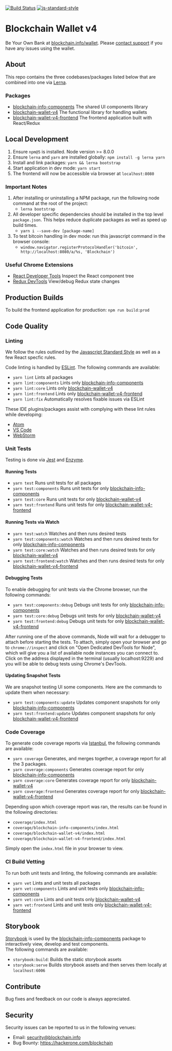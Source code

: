 [![Build Status](https://travis-ci.org/blockchain/blockchain-wallet-v4-frontend.svg?branch=master)](https://travis-ci.org/blockchain/blockchain-wallet-v4-frontend) 
[![js-standard-style](https://img.shields.io/badge/code%20style-standard-brightgreen.svg)](http://standardjs.com)

# Blockchain Wallet v4
Be Your Own Bank at [blockchain.info/wallet](https://blockchain.info/wallet). 
Please [contact support](https://support.blockchain.com) if you have any issues using the wallet.

## About
This repo contains the three codebases/packages listed below that are combined into one via [Lerna](https://github.com/lerna/lerna).

### Packages
 * [blockchain-info-components](./packages/blockchain-info-components) The shared UI components library
 * [blockchain-wallet-v4](./packages/blockchain-wallet-v4) The functional library for handling wallets
 * [blockchain-wallet-v4-frontend](./packages/blockchain-wallet-v4-frontend) The frontend application built with React/Redux


## Local Development
1. Ensure `npm@5` is installed. Node version >= 8.0.0
2. Ensure `lerna` and `yarn` are installed globally: `npm install -g lerna yarn`
3. Install and link packages: `yarn && lerna bootstrap`
4. Start application in dev mode: `yarn start`
5. The frontend will now be accessible via browser at `localhost:8080`

### Important Notes
1. After installing or uninstalling a NPM package, run the following node command at the root of the project:
   * `lerna bootstrap`
2. All developer specific dependencies should be installed in the top level `package.json`. This helps reduce duplicate 
    packages as well as speed up build times.
   * `yarn i --save-dev [package-name]`
3. To test bitcoin handling in dev mode: run this javascript command in the browser console:
   * `window.navigator.registerProtocolHandler('bitcoin', http://localhost:8080/a/%s, 'Blockchain')`

### Useful Chrome Extensions
 * [React Developer Tools](https://chrome.google.com/webstore/detail/redux-devtools/lmhkpmbekcpmknklioeibfkpmmfibljd?hl=en) Inspect the React component tree
 * [Redux DevTools](https://chrome.google.com/webstore/detail/redux-devtools/lmhkpmbekcpmknklioeibfkpmmfibljd?hl=en) View/debug Redux state changes


## Production Builds
To build the frontend application for production: `npm run build:prod`


## Code Quality
### Linting
We follow the rules outlined by the [Javascript Standard Style](https://standardjs.com/rules.html) as well as a few React specfic rules.
 
Code linting is handled by [ESLint](https://eslint.org/). The following commands are available:
 * `yarn lint` Lints all packages
 * `yarn lint:components` Lints only [blockchain-info-components](./packages/blockchain-info-components)
 * `yarn lint:core` Lints only [blockchain-wallet-v4](./packages/blockchain-wallet-v4)
 * `yarn lint:frontend` Lints only [blockchain-wallet-v4-frontend](./packages/blockchain-wallet-v4-frontend)
 * `yarn lint:fix` Automatically resolves fixable issues via ESLint

These IDE plugins/packages assist with complying with these lint rules while developing:
 * [Atom](https://atom.io/packages/linter-js-standard)
 * [VS Code](https://marketplace.visualstudio.com/items?itemName=chenxsan.vscode-standardjs)
 * [WebStorm](https://blog.jetbrains.com/webstorm/2017/04/using-javascript-standard-style/)

### Unit Tests
Testing is done via [Jest](https://facebook.github.io/jest/) and [Enzyme](http://airbnb.io/enzyme/).

#### Running Tests
 * `yarn test` Runs unit tests for all packages
 * `yarn test:components` Runs unit tests for only [blockchain-info-components](./packages/blockchain-info-components)
 * `yarn test:core` Runs unit tests for only [blockchain-wallet-v4](./packages/blockchain-wallet-v4)
 * `yarn test:frontend` Runs unit tests for only [blockchain-wallet-v4-frontend](./packages/blockchain-wallet-v4-frontend)
 
#### Running Tests via Watch
 * `yarn test:watch` Watches and then runs desired tests
 * `yarn test:components:watch` Watches and then runs desired tests for only [blockchain-info-components](./packages/blockchain-info-components)
 * `yarn test:core:watch` Watches and then runs desired tests for only [blockchain-wallet-v4](./packages/blockchain-wallet-v4)
 * `yarn test:frontend:watch` Watches and then runs desired tests for only [blockchain-wallet-v4-frontend](./packages/blockchain-wallet-v4-frontend)

#### Debugging Tests
To enable debugging for unit tests via the Chrome browser, run the following commands:
 * `yarn test:components:debug` Debugs unit tests for only [blockchain-info-components](./packages/blockchain-info-components)
 * `yarn test:core:debug` Debugs unit tests for only [blockchain-wallet-v4](./packages/blockchain-wallet-v4)
 * `yarn test:frontend:debug` Debugs unit tests for only [blockchain-wallet-v4-frontend](./packages/blockchain-wallet-v4-frontend)

After running one of the above commands, Node will wait for a debugger to attach before starting the tests.
To attach, simply open your browser and go to `chrome://inspect` and click on "Open Dedicated DevTools for Node", 
which will give you a list of available node instances you can connect to. Click on the address displayed in the terminal 
(usually localhost:9229) and you will be able to debug tests using Chrome's DevTools.

#### Updating Snapshot Tests
We are snapshot testing UI some components. Here are the commands to update them when necessary:
 * `yarn test:components:update` Updates component snapshots for only [blockchain-info-components](./packages/blockchain-info-components)
 * `yarn test:frontend:update` Updates component snapshots for only [blockchain-wallet-v4-frontend](./packages/blockchain-wallet-v4-frontend)


### Code Coverage
To generate code coverage reports via [Istanbul](https://istanbul.js.org/), the following commands are available:
 * `yarn coverage` Generates, and merges together, a coverage report for all the 3 packages.
 * `yarn coverage:components` Generates coverage report for only [blockchain-info-components](./packages/blockchain-info-components)
 * `yarn coverage:core` Generates coverage report for only [blockchain-wallet-v4](./packages/blockchain-wallet-v4)
 * `yarn coverage:frontend` Generates coverage report for only [blockchain-wallet-v4-frontend](./packages/blockchain-wallet-v4-frontend)

Depending upon which coverage report was ran, the results can be found in the following directories:
 * `coverage/index.html`
 * `coverage/blockchain-info-components/index.html`
 * `coverage/blockchain-wallet-v4/index.html`
 * `coverage/blockchain-wallet-v4-frontend/index.html`

Simply open the `index.html` file in your browser to view.

### CI Build Vetting
To run both unit tests and linting, the following commands are available:
 * `yarn vet` Lints and unit tests all packages
 * `yarn vet:components` Lints and unit tests only [blockchain-info-components](./packages/blockchain-info-components)
 * `yarn vet:core` Lints and unit tests only [blockchain-wallet-v4](./packages/blockchain-wallet-v4)
 * `yarn vet:frontend` Lints and unit tests only [blockchain-wallet-v4-frontend](./packages/blockchain-wallet-v4-frontend)
 
 
## Storybook
[Storybook](https://github.com/storybooks/storybook) is used by the [blockchain-info-components](./packages/blockchain-info-components) package to interactively view, develop and test components.  
The following commands are available:
 * `storybook:build`: Builds the static storybook assets
 * `storybook:serve` Builds storybook assets and then serves them locally at `localhost:6006`

## Contribute
Bug fixes and feedback on our code is always appreciated.


## Security
Security issues can be reported to us in the following venues:

* Email: security@blockchain.info
* Bug Bounty: https://hackerone.com/blockchain
